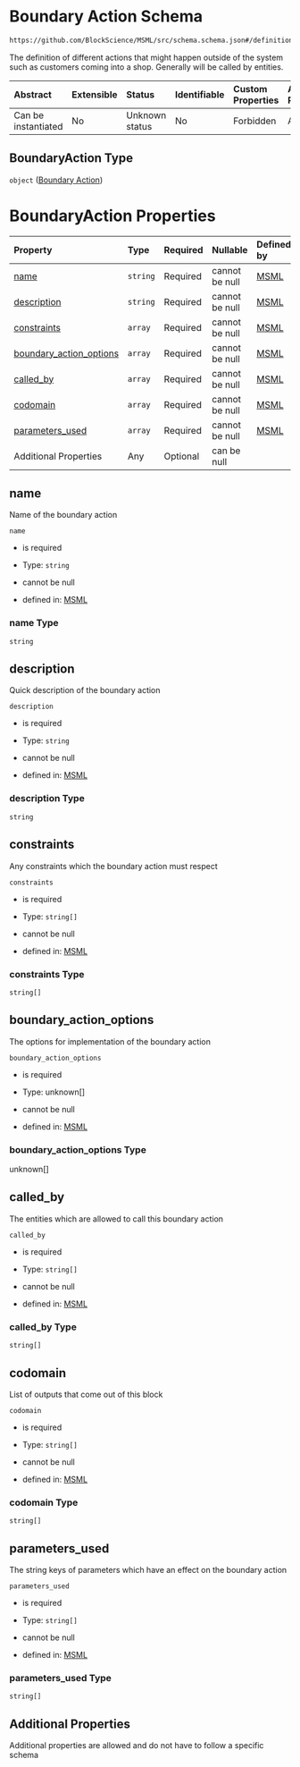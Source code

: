 # Boundary Action Schema

```txt
https://github.com/BlockScience/MSML/src/schema.schema.json#/definitions/BoundaryAction
```

The definition of different actions that might happen outside of the system such as customers coming into a shop. Generally will be called by entities.

| Abstract            | Extensible | Status         | Identifiable | Custom Properties | Additional Properties | Access Restrictions | Defined In                                                                                    |
| :------------------ | :--------- | :------------- | :----------- | :---------------- | :-------------------- | :------------------ | :-------------------------------------------------------------------------------------------- |
| Can be instantiated | No         | Unknown status | No           | Forbidden         | Allowed               | none                | [schema.schema.json\*](../../out/math_spec_mapping/schema.schema.json "open original schema") |

## BoundaryAction Type

`object` ([Boundary Action](schema-definitions-boundary-action.md))

# BoundaryAction Properties

| Property                                              | Type     | Required | Nullable       | Defined by                                                                                                                                                                                                    |
| :---------------------------------------------------- | :------- | :------- | :------------- | :------------------------------------------------------------------------------------------------------------------------------------------------------------------------------------------------------------ |
| [name](#name)                                         | `string` | Required | cannot be null | [MSML](schema-definitions-boundary-action-properties-name.md "https://github.com/BlockScience/MSML/src/schema.schema.json#/definitions/BoundaryAction/properties/name")                                       |
| [description](#description)                           | `string` | Required | cannot be null | [MSML](schema-definitions-boundary-action-properties-description.md "https://github.com/BlockScience/MSML/src/schema.schema.json#/definitions/BoundaryAction/properties/description")                         |
| [constraints](#constraints)                           | `array`  | Required | cannot be null | [MSML](schema-definitions-boundary-action-properties-constraints.md "https://github.com/BlockScience/MSML/src/schema.schema.json#/definitions/BoundaryAction/properties/constraints")                         |
| [boundary\_action\_options](#boundary_action_options) | `array`  | Required | cannot be null | [MSML](schema-definitions-boundary-action-properties-boundary_action_options.md "https://github.com/BlockScience/MSML/src/schema.schema.json#/definitions/BoundaryAction/properties/boundary_action_options") |
| [called\_by](#called_by)                              | `array`  | Required | cannot be null | [MSML](schema-definitions-boundary-action-properties-called_by.md "https://github.com/BlockScience/MSML/src/schema.schema.json#/definitions/BoundaryAction/properties/called_by")                             |
| [codomain](#codomain)                                 | `array`  | Required | cannot be null | [MSML](schema-definitions-boundary-action-properties-codomain.md "https://github.com/BlockScience/MSML/src/schema.schema.json#/definitions/BoundaryAction/properties/codomain")                               |
| [parameters\_used](#parameters_used)                  | `array`  | Required | cannot be null | [MSML](schema-definitions-boundary-action-properties-parameters_used.md "https://github.com/BlockScience/MSML/src/schema.schema.json#/definitions/BoundaryAction/properties/parameters_used")                 |
| Additional Properties                                 | Any      | Optional | can be null    |                                                                                                                                                                                                               |

## name

Name of the boundary action

`name`

*   is required

*   Type: `string`

*   cannot be null

*   defined in: [MSML](schema-definitions-boundary-action-properties-name.md "https://github.com/BlockScience/MSML/src/schema.schema.json#/definitions/BoundaryAction/properties/name")

### name Type

`string`

## description

Quick description of the boundary action

`description`

*   is required

*   Type: `string`

*   cannot be null

*   defined in: [MSML](schema-definitions-boundary-action-properties-description.md "https://github.com/BlockScience/MSML/src/schema.schema.json#/definitions/BoundaryAction/properties/description")

### description Type

`string`

## constraints

Any constraints which the boundary action must respect

`constraints`

*   is required

*   Type: `string[]`

*   cannot be null

*   defined in: [MSML](schema-definitions-boundary-action-properties-constraints.md "https://github.com/BlockScience/MSML/src/schema.schema.json#/definitions/BoundaryAction/properties/constraints")

### constraints Type

`string[]`

## boundary\_action\_options

The options for implementation of the boundary action

`boundary_action_options`

*   is required

*   Type: unknown\[]

*   cannot be null

*   defined in: [MSML](schema-definitions-boundary-action-properties-boundary_action_options.md "https://github.com/BlockScience/MSML/src/schema.schema.json#/definitions/BoundaryAction/properties/boundary_action_options")

### boundary\_action\_options Type

unknown\[]

## called\_by

The entities which are allowed to call this boundary action

`called_by`

*   is required

*   Type: `string[]`

*   cannot be null

*   defined in: [MSML](schema-definitions-boundary-action-properties-called_by.md "https://github.com/BlockScience/MSML/src/schema.schema.json#/definitions/BoundaryAction/properties/called_by")

### called\_by Type

`string[]`

## codomain

List of outputs that come out of this block

`codomain`

*   is required

*   Type: `string[]`

*   cannot be null

*   defined in: [MSML](schema-definitions-boundary-action-properties-codomain.md "https://github.com/BlockScience/MSML/src/schema.schema.json#/definitions/BoundaryAction/properties/codomain")

### codomain Type

`string[]`

## parameters\_used

The string keys of parameters which have an effect on the boundary action

`parameters_used`

*   is required

*   Type: `string[]`

*   cannot be null

*   defined in: [MSML](schema-definitions-boundary-action-properties-parameters_used.md "https://github.com/BlockScience/MSML/src/schema.schema.json#/definitions/BoundaryAction/properties/parameters_used")

### parameters\_used Type

`string[]`

## Additional Properties

Additional properties are allowed and do not have to follow a specific schema
